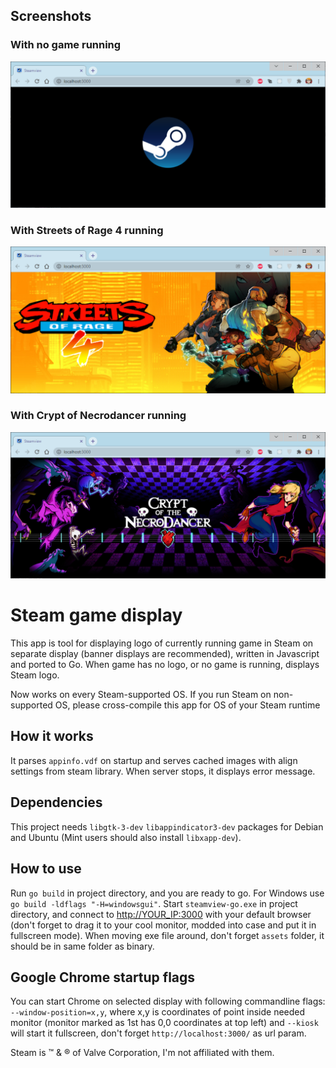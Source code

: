 ## Screenshots

### With no game running

![Default display](/screenshots/default-display.png)

### With Streets of Rage 4 running

![SoR 4 display](/screenshots/sor4-display.png)

### With Crypt of Necrodancer running

![Crypt of Necrodancer display](/screenshots/cotn-display.png)

# Steam game display

This app is tool for displaying logo of currently running
game in Steam on separate display (banner displays are
recommended), written in Javascript and ported to Go. When game 
has no logo, or no game is running, displays Steam logo.

Now works on every Steam-supported OS. If you run Steam on 
non-supported OS, please cross-compile this app for OS of
your Steam runtime

## How it works

It parses `appinfo.vdf` on startup and serves cached images with
align settings from steam library. When server stops, it displays
error message.

## Dependencies

This project needs `libgtk-3-dev` `libappindicator3-dev` packages for 
Debian and Ubuntu (Mint users should also install `libxapp-dev`).

## How to use

Run `go build` in project directory, and you are ready to go.
For Windows use `go build -ldflags "-H=windowsgui"`. 
Start `steamview-go.exe` in project directory, and connect to
<http://YOUR_IP:3000> with your default browser (don't forget to 
drag it to your cool monitor, modded into case and put it in 
fullscreen mode). When moving exe file around, don't forget `assets` 
folder, it should be in same folder as binary.

## Google Chrome startup flags

You can start Chrome on selected display with following commandline flags: 
`--window-position=x,y`, where x,y is coordinates of point inside needed
monitor (monitor marked as 1st has 0,0 coordinates at top left) and 
`--kiosk` will start it fullscreen, don't forget `http://localhost:3000/`
as url param.

Steam is &trade; & &reg; of Valve Corporation, I'm not affiliated 
with them.
